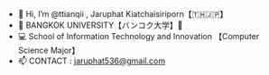- 👋 Hi, I’m @ttianqii , Jaruphat Kiatchaisiriporn【🇹🇭🇯🇵】
- 💼 BANGKOK UNIVERSITY【バンコク大学】💎
- 💻 School of Information Technology and Innovation 【Computer Science Major】
- 📫 CONTACT : jaruphat536@gmail.com







<!---
ttianqii/ttianqii is a ✨ special ✨ repository because its `README.md` (this file) appears on your GitHub profile.
You can click the Preview link to take a look at your changes.
--->
